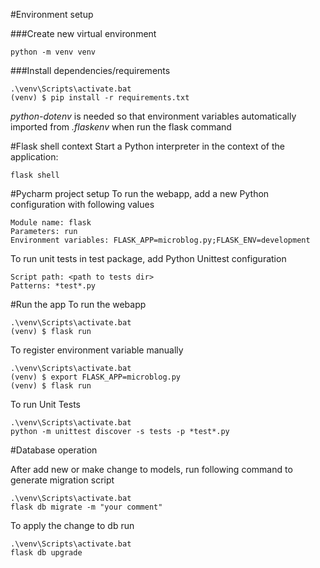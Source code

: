 #Environment setup

###Create new virtual environment
```
python -m venv venv
```
###Install dependencies/requirements
```
.\venv\Scripts\activate.bat
(venv) $ pip install -r requirements.txt
```
_python-dotenv_ is needed so that environment variables automatically imported from _.flaskenv_ 
when run the flask command

#Flask shell context
Start a Python interpreter in the context of the application:
```
flask shell
```

#Pycharm project setup
To run the webapp, add a new Python configuration with following values
```
Module name: flask
Parameters: run
Environment variables: FLASK_APP=microblog.py;FLASK_ENV=development
```
To run unit tests in test package, add Python Unittest configuration
```
Script path: <path to tests dir>
Patterns: *test*.py
```

#Run the app
To run the webapp
```
.\venv\Scripts\activate.bat
(venv) $ flask run
```

To register environment variable manually
```
.\venv\Scripts\activate.bat
(venv) $ export FLASK_APP=microblog.py
(venv) $ flask run
```

To run Unit Tests
```
.\venv\Scripts\activate.bat
python -m unittest discover -s tests -p *test*.py
```

#Database operation

After add new or make change to models, run following command to generate migration script
```
.\venv\Scripts\activate.bat
flask db migrate -m "your comment"
```

To apply the change to db run
```
.\venv\Scripts\activate.bat
flask db upgrade
```
